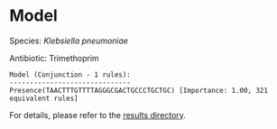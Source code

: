 
# Model

Species: *Klebsiella pneumoniae*

Antibiotic: Trimethoprim

```
Model (Conjunction - 1 rules):
------------------------------
Presence(TAACTTTGTTTTAGGGCGACTGCCCTGCTGC) [Importance: 1.00, 321 equivalent rules]

```

For details, please refer to the [results directory](../../../../../results/scm_b/klebsiella%20pneumoniae/trimethoprim/repeat_3/).

